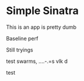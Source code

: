 # Simple Sinatra


This is an app is pretty dumb

Baseline perf

Still tryings

test swarms,
....-.=s
vlk
d

test
